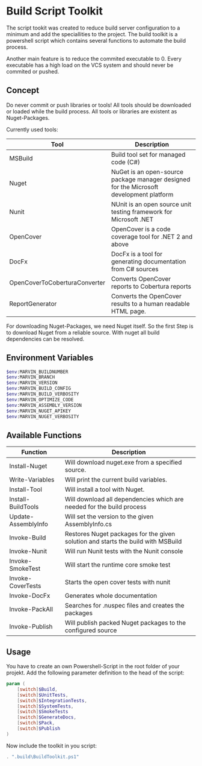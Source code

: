 # Build Script Toolkit

The script tookit was created to reduce build server configuration to a minimum and add the speciallities to the project. The build toolkit is a powershell script which contains several functions to automate the build process.

Another main feature is to reduce the commited executable to 0. Every executable has a high load on the VCS system and should never be commited or pushed.

## Concept

Do never commit or push libraries or tools! All tools should be downloaded or loaded while the build process. All tools or libraries are existent as Nuget-Packages.

Currently used tools:

| Tool | Description |
|------|-------------|
| MSBuild | Build tool set for managed code (C#) |
| Nuget | NuGet is an open-source package manager designed for the Microsoft development platform  |
| Nunit | NUnit is an open source unit testing framework for Microsoft .NET |
| OpenCover | OpenCover is a code coverage tool for .NET 2 and above |
| DocFx | DocFx is a tool for generating documentation from C# sources |
| OpenCoverToCoberturaConverter | Converts OpenCover reports to Cobertura reports |
| ReportGenerator | Converts the OpenCover results to a human readable HTML page. |

For downloading Nuget-Packages, we need Nuget itself. So the first Step is to download Nuget from a reliable source. With nuget all build dependencies can be resolved.

## Environment Variables

````sh
$env:MARVIN_BUILDNUMBER
$env:MARVIN_BRANCH
$env:MARVIN_VERSION
$env:MARVIN_BUILD_CONFIG
$env:MARVIN_BUILD_VERBOSITY
$env:MARVIN_OPTIMIZE_CODE
$env:MARVIN_ASSEMBLY_VERSION
$env:MARVIN_NUGET_APIKEY
$env:MARVIN_NUGET_VERBOSITY
````

## Available Functions

| Function | Description |
|----------|-------------|
| Install-Nuget | Will download nuget.exe from a specified source. |
| Write-Variables  | Will print the current build variables.  |
| Install-Tool | Will install a tool with Nuget. |
| Install-BuildTools | Will download all dependencies which are needed for the build process |
| Update-AssemblyInfo | Will set the version to the given AssemblyInfo.cs  |
| Invoke-Build | Restores Nuget packages for the given solution and starts the build with MSBuild |
| Invoke-Nunit | Will run Nunit tests with the Nunit console |
| Invoke-SmokeTest | Will start the runtime core smoke test  |
| Invoke-CoverTests | Starts the open cover tests with nunit |
| Invoke-DocFx | Generates whole documentation |
| Invoke-PackAll | Searches for .nuspec files and creates the packages |
| Invoke-Publish | Will publish packed Nuget packages to the configured source |

## Usage
You have to create an own Powershell-Script in the root folder of your projekt. 
Add the following parameter definition to the head of the script:

````ps1
param (
    [switch]$Build,
    [switch]$UnitTests,
    [switch]$IntegrationTests,
    [switch]$SystemTests,
    [switch]$SmokeTests
    [switch]$GenerateDocs,
    [switch]$Pack,
    [switch]$Publish
)
````

Now include the toolkit in you script:

````ps1
. ".build\BuildToolkit.ps1"
````
